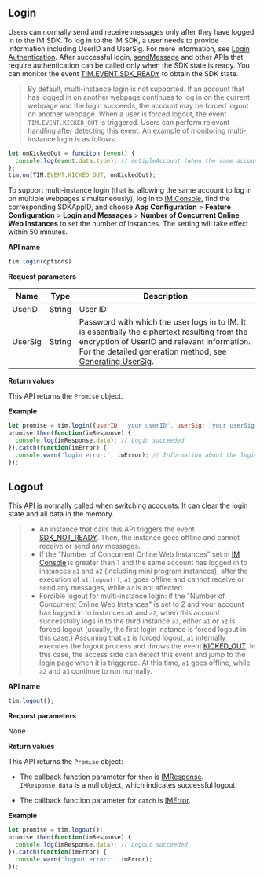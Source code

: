 ## Login
Users can normally send and receive messages only after they have logged in to the IM SDK. To log in to the IM SDK, a user needs to provide information including UserID and UserSig. For more information, see [Login Authentication](https://intl.cloud.tencent.com/document/product/1047/33517). After successful login, [sendMessage](https://imsdk-1252463788.file.myqcloud.com/IM_DOC/Web/SDK.html#sendMessage) and other APIs that require authentication can be called only when the SDK state is ready. You can monitor the event [TIM.EVENT.SDK_READY](https://imsdk-1252463788.file.myqcloud.com/IM_DOC/Web/module-EVENT.html#.SDK_READY) to obtain the SDK state.

> By default, multi-instance login is not supported. If an account that has logged in on another webpage continues to log in on the current webpage and the login succeeds, the account may be forced logout on another webpage. When a user is forced logout, the event `TIM.EVENT.KICKED_OUT` is triggered. Users can perform relevant handling after detecting this event. An example of monitoring multi-instance login is as follows:
```javascript
let onKickedOut = funciton (event) {
  console.log(event.data.type); // mutipleAccount (when the same account is logged in on multiple webpages on the same device, the account is forced logout)
};
tim.on(TIM.EVENT.KICKED_OUT, onKickedOut);
```
To support multi-instance login (that is, allowing the same account to log in on multiple webpages simultaneously), log in to [IM Console](https://console.cloud.tencent.com/im), find the corresponding SDKAppID, and choose **App Configuration** > **Feature Configuration** > **Login and Messages** > **Number of Concurrent Online Web Instances** to set the number of instances. The setting will take effect within 50 minutes.

**API name**

```javascript
tim.login(options)
```

**Request parameters**

| Name | Type | Description |
| --------- | -------- | ------------------------------------------------------------ |
| UserID | String | User ID |
| UserSig | String | Password with which the user logs in to IM. It is essentially the ciphertext resulting from the encryption of UserID and relevant information. <br/>For the detailed generation method, see [Generating UserSig](https://intl.cloud.tencent.com/document/product/1047/34385). |

**Return values**

This API returns the `Promise` object.

**Example**

```javascript
let promise = tim.login({userID: 'your userID', userSig: 'your userSig'});
promise.then(function(imResponse) {
  console.log(imResponse.data); // Login succeeded
}).catch(function(imError) {
  console.warn('login error:', imError); // Information about the login failure
});
```



## Logout
This API is normally called when switching accounts. It can clear the login state and all data in the memory.
>
>- An instance that calls this API triggers the event [SDK_NOT_READY](https://imsdk-1252463788.file.myqcloud.com/IM_DOC/Web/module-EVENT.html#.SDK_NOT_READY). Then, the instance goes offline and cannot receive or send any messages.
>- If the "Number of Concurrent Online Web Instances" set in [IM Console](https://console.cloud.tencent.com/im) is greater than 1 and the same account has logged in to instances `a1` and `a2` (including mini program instances), after the execution of `a1.logout()`, `a1` goes offline and cannot receive or send any messages, while `a2` is not affected.<br/>
>- Forcible logout for multi-instance login: if the "Number of Concurrent Online Web Instances" is set to 2 and your account has logged in to instances `a1` and `a2`, when this account successfully logs in to the third instance `a3`, either `a1` or `a2` is forced logout (usually, the first login instance is forced logout in this case.) Assuming that `a1` is forced logout, `a1` internally executes the logout process and throws the event [KICKED_OUT](https://imsdk-1252463788.file.myqcloud.com/IM_DOC/Web/module-EVENT.html#.KICKED_OUT). In this case, the access side can detect this event and jump to the login page when it is triggered. At this time, `a1` goes offline, while `a2` and `a3` continue to run normally.

**API name**

```js
tim.logout();
```

**Request parameters**

None

**Return values**

This API returns the `Promise` object:
- The callback function parameter for `then` is [IMResponse](https://imsdk-1252463788.file.myqcloud.com/IM_DOC/Web/global.html#IMResponse). `IMResponse.data` is a null object, which indicates successful logout.

- The callback function parameter for `catch` is [IMError](https://imsdk-1252463788.file.myqcloud.com/IM_DOC/Web/global.html#IMError).

**Example**

```js
let promise = tim.logout();
promise.then(function(imResponse) {
  console.log(imResponse.data); // Logout succeeded
}).catch(function(imError) {
  console.warn('logout error:', imError);
});
```
